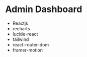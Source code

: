 # Admin Dashboard
- Reactjs
- recharts
- lucide-react
- tailwind
- react-router-dom
- framer-motion
